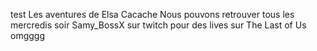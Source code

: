 test
Les aventures de Elsa Cacache
Nous pouvons retrouver tous les mercredis soir Samy_BossX sur twitch pour des lives sur The Last of Us omgggg